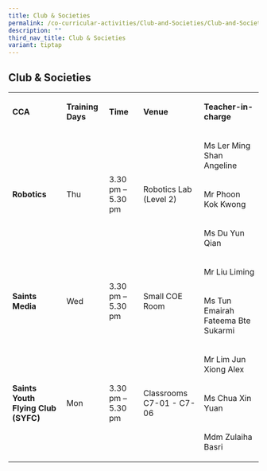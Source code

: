 ```yaml
---
title: Club & Societies
permalink: /co-curricular-activities/Club-and-Societies/Club-and-Societies/
description: ""
third_nav_title: Club & Societies
variant: tiptap
---
```

<h2>Club &amp; Societies</h2>
<table style="minWidth: 125px">
<colgroup>
<col>
<col>
<col>
<col>
<col>
</colgroup>
<tbody>
<tr>
<td rowspan="1" colspan="1">
<p><strong>CCA</strong>
</p>
</td>
<td rowspan="1" colspan="1">
<p><strong>Training Days</strong>
</p>
</td>
<td rowspan="1" colspan="1">
<p><strong>Time</strong>
</p>
</td>
<td rowspan="1" colspan="1">
<p><strong>Venue</strong>
</p>
</td>
<td rowspan="1" colspan="1">
<p><strong>Teacher-in-charge</strong>
</p>
</td>
</tr>
<tr>
<td rowspan="3" colspan="1">
<p><strong>Robotics</strong>
</p>
</td>
<td rowspan="3" colspan="1">
<p>Thu</p>
</td>
<td rowspan="3" colspan="1">
<p>3.30 pm – 5.30 pm</p>
</td>
<td rowspan="3" colspan="1">
<p>Robotics Lab (Level 2)</p>
</td>
<td rowspan="1" colspan="1">
<p>Ms Ler Ming Shan Angeline</p>
</td>
</tr>
<tr>
<td rowspan="1" colspan="1">
<p>Mr Phoon Kok Kwong</p>
</td>
</tr>
<tr>
<td rowspan="1" colspan="1">
<p>Ms Du Yun Qian</p>
</td>
</tr>
<tr>
<td rowspan="2" colspan="1">
<p><strong>Saints Media</strong>
</p>
</td>
<td rowspan="2" colspan="1">
<p>Wed</p>
</td>
<td rowspan="2" colspan="1">
<p>3.30 pm – 5.30 pm</p>
</td>
<td rowspan="2" colspan="1">
<p>Small COE Room</p>
</td>
<td rowspan="1" colspan="1">
<p>Mr Liu Liming</p>
</td>
</tr>
<tr>
<td rowspan="1" colspan="1">
<p>Ms Tun Emairah Fateema Bte Sukarmi</p>
</td>
</tr>
<tr>
<td rowspan="3" colspan="1">
<p><strong>Saints Youth Flying Club (SYFC)</strong>
</p>
</td>
<td rowspan="3" colspan="1">
<p>Mon</p>
</td>
<td rowspan="3" colspan="1">
<p>3.30 pm – 5.30 pm</p>
</td>
<td rowspan="3" colspan="1">
<p>Classrooms C7-01 - C7-06</p>
</td>
<td rowspan="1" colspan="1">
<p>Mr Lim Jun Xiong Alex</p>
</td>
</tr>
<tr>
<td rowspan="1" colspan="1">
<p>Ms Chua Xin Yuan</p>
</td>
</tr>
<tr>
<td rowspan="1" colspan="1">
<p>Mdm Zulaiha Basri</p>
</td>
</tr>
</tbody>
</table>
<p></p>